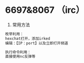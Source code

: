 # 6697&8067 （irc）

1. 常用方法

```bash
枚举利用：
hexchat打开，添加irked
编辑：【IP：port】以及立即打开频道

执行命令利用：
直接使用nc反弹等
```
